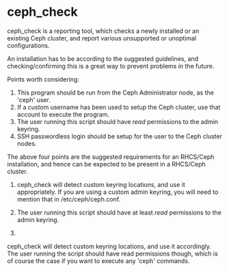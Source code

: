 # ceph_check 

ceph_check is a reporting tool, which checks a newly installed or an existing Ceph cluster, 
and report various unsupported or unoptimal configurations.  

An installation has to be according to the suggested guidelines, and checking/confirming 
this is a great way to prevent problems in the future.  

Points worth considering:

1. This program should be run from the Ceph Administrator node, as the 'ceph' user.
2. If a custom username has been used to setup the Ceph cluster, use that account to execute the program.
3. The user running this script should have *read* permissions to the admin keyring.
4. SSH passwordless login should be setup for the user to the Ceph cluster nodes.

The above four points are the suggested requirements for an RHCS/Ceph installation, and hence can be expected 
to be present in a RHCS/Ceph cluster. 

1. ceph_check will detect custom keyring locations, and use it appropriately. If you are using a custom
admin keyring, you will need to mention that in /etc/ceph/ceph.conf.

2. The user running this script should have at least *read* permissions to the admin keyring.

3. 
ceph_check will detect custom keyring locations, and use it accordingly. The user running the script
should have read permissions though, which is of course the case if you want to execute any 'ceph' commands.



